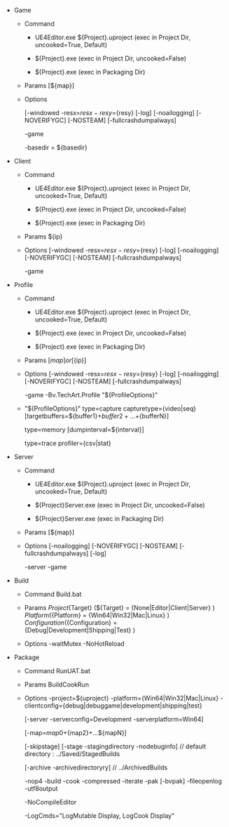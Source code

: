- Game
	- Command
		- UE4Editor.exe ${Project}.uproject (exec in Project Dir, uncooked=True, Default)
		- ${Project}.exe					(exec in Project Dir, uncooked=False)

		- ${Project}.exe					(exec in Packaging Dir)

	- Params
		[${map}]

	- Options

		[-windowed -resx=${resx} -resy=${resy}
		[-log]
		[-noailogging] 
		[-NOVERIFYGC] 
		[-NOSTEAM]
		[-fullcrashdumpalways]

		-game

		-basedir = ${basedir}

- Client
	- Command
		- UE4Editor.exe ${Project}.uproject (exec in Project Dir, uncooked=True, Default)
		- ${Project}.exe					(exec in Project Dir, uncooked=False)

		- ${Project}.exe					(exec in Packaging Dir)

	- Params
		${ip} 

	- Options
		[-windowed -resx=${resx} -resy=${resy}
		[-log]
		[-noailogging] 
		[-NOVERIFYGC] 
		[-NOSTEAM]
		[-fullcrashdumpalways]

		-game


- Profile
	- Command
		- UE4Editor.exe ${Project}.uproject (exec in Project Dir, uncooked=True, Default)
		- ${Project}.exe 					(exec in Project Dir, uncooked=False)

		- ${Project}.exe					(exec in Packaging Dir)

	- Params
		[${map}] or [${ip}]

	- Options
		[-windowed -resx=${resx} -resy=${resy}
		[-log]
		[-noailogging] 
		[-NOVERIFYGC] 
		[-NOSTEAM]
		[-fullcrashdumpalways]

		-game
		-Bv.TechArt.Profile "${ProfileOptions}"

	- "${ProfileOptions}"
		type=capture
		capturetype={video|seq}
		[targetbuffers=${buffer1}+${buffer2}+...+${bufferN}]

		type=memory
		[dumpinterval=${interval}]

		type=trace
		profiler={csv|stat}


- Server
	- Command
		- UE4Editor.exe ${Project}.uproject (exec in Project Dir, uncooked=True, Default)
		- ${Project}Server.exe				(exec in Project Dir, uncooked=False)

		- ${Project}Server.exe				(exec in Packaging Dir)
	- Params
		[${map}]

	- Options
		[-noailogging] 
		[-NOVERIFYGC] 
		[-NOSTEAM]
		[-fullcrashdumpalways]
		[-log]

		-server
		-game 

- Build
	- Command
		Build.bat

	- Params
		${Project}${Target}	(${Target} 			= {None|Editor|Client|Server}		)
		${Platform}			(${Platform} 		= {Win64|Win32|Mac|Linux}			)		
		${Configuration}	(${Configuration} 	= {Debug|Development|Shipping|Test}	)

	- Options
		-waitMutex
		-NoHotReload

		

- Package
	- Command
		RunUAT.bat

	- Params
		BuildCookRun

	- Options
		-project=${uproject}
		-platform={Win64|Win32|Mac|Linux}
		-clientconfig={debug|debuggame|development|shipping|test}

		[-server -serverconfig=Development -serverplatform=Win64]

		[-map=${map0}+${map2}+...${mapN}]

		[-skipstage]
		[-stage -stagingdirectory -nodebuginfo] // default directory : ../Saved/StagedBuilds

		[-archive -archivedirectoryry] // ../ArchivedBuilds

		-nop4
		-build 
		-cook 
		-compressed 
		-iterate 
		-pak
		[-bvpak]
		-fileopenlog
		-utf8output 

		-NoCompileEditor 

		-LogCmds="LogMutable Display, LogCook Display"	
